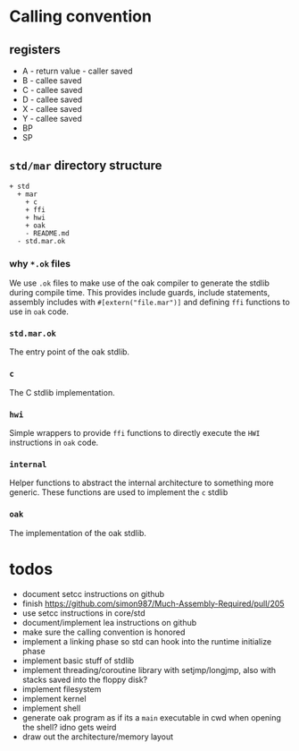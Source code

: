 # Calling convention

## registers
- A - return value - caller saved
- B - callee saved
- C - callee saved
- D - callee saved
- X - callee saved
- Y - callee saved
- BP
- SP

## `std/mar` directory structure
```
+ std
  + mar
    + c
    + ffi
    + hwi
    + oak
    - README.md
  - std.mar.ok
```
### why `*.ok` files
We use `.ok` files to make use of the oak compiler to generate the stdlib during compile time. This provides include guards, include statements, assembly includes with `#[extern("file.mar")]` and defining `ffi` functions to use in `oak` code.

### `std.mar.ok`
The entry point of the oak stdlib.

### `c`
The C stdlib implementation.

### `hwi`
Simple wrappers to provide `ffi` functions to directly execute the `HWI` instructions in `oak` code.

### `internal`
Helper functions to abstract the internal architecture to something more generic. These functions are used to implement the `c` stdlib

### `oak`
The implementation of the oak stdlib.

# todos
- document setcc instructions on github
- finish https://github.com/simon987/Much-Assembly-Required/pull/205
- use setcc instructions in core/std
- document/implement lea instructions on github
- make sure the calling convention is honored
- implement a linking phase so std can hook into the runtime initialize phase
- implement basic stuff of stdlib
- implement threading/coroutine library with setjmp/longjmp, also with stacks saved into the floppy disk?
- implement filesystem
- implement kernel
- implement shell
- generate oak program as if its a `main` executable in cwd when opening the shell? idno gets weird
- draw out the architecture/memory layout
